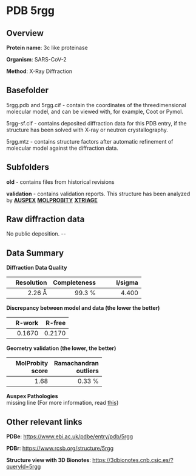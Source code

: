 # PDB 5rgg

## Overview

**Protein name**: 3c like proteinase

**Organism**: SARS-CoV-2

**Method**: X-Ray Diffraction

## Basefolder

5rgg.pdb and 5rgg.cif - contain the coordinates of the threedimensional molecular model, and can be viewed with, for example, Coot or Pymol.

5rgg-sf.cif - contains deposited diffraction data for this PDB entry, if the structure has been solved with X-ray or neutron crystallography.

5rgg.mtz - contains structure factors after automatic refinement of molecular model against the diffraction data.

## Subfolders



**old** - contains files from historical revisions

**validation** - contains validation reports. This structure has been analyzed by [**AUSPEX**](https://github.com/thorn-lab/coronavirus_structural_task_force/tree/master/pdb/3c_like_proteinase/SARS-CoV-2/5rgg/validation/auspex)  [**MOLPROBITY**](https://github.com/thorn-lab/coronavirus_structural_task_force/tree/master/pdb/3c_like_proteinase/SARS-CoV-2/5rgg/validation/molprobity) [**XTRIAGE**](https://github.com/thorn-lab/coronavirus_structural_task_force/blob/master/pdb/3c_like_proteinase/SARS-CoV-2/5rgg/validation/Xtriage_output.log) 

## Raw diffraction data

No public deposition. --<br> 

## Data Summary
**Diffraction Data Quality**

|   | Resolution | Completeness| I/sigma |
|---|-------------:|----------------:|--------------:|
|   |2.26 Å|99.3  %|<img width=50/>4.400|

**Discrepancy between model and data (the lower the better)**

|   | **R-work**| **R-free**   
|---|-------------:|----------------:|           
||  0.1670|  0.2170|

**Geometry validation (the lower, the better)**

|   |**MolProbity<br>score**| **Ramachandran<br>outliers** 
|---|-------------:|----------------:|
||  1.68|  0.33 %|

**Auspex Pathologies**<br> missing line (For more information, read [this](https://github.com/thorn-lab/coronavirus_structural_task_force/blob/master/pdb/3c_like_proteinase/SARS-CoV-2/5rgg/validation/auspex/5rgg_auspex_comments.txt))

 



## Other relevant links 
**PDBe**:  https://www.ebi.ac.uk/pdbe/entry/pdb/5rgg
 
**PDBr**: https://www.rcsb.org/structure/5rgg 

**Structure view with 3D Bionotes**: https://3dbionotes.cnb.csic.es/?queryId=5rgg

